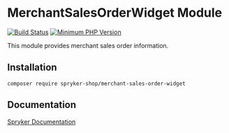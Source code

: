 # MerchantSalesOrderWidget Module
[![Build Status](https://travis-ci.org/spryker-shop/merchant-sales-order-widget.svg)](https://travis-ci.org/spryker-shop/merchant-sales-order-widget)
[![Minimum PHP Version](https://img.shields.io/badge/php-%3E%3D%207.2-8892BF.svg)](https://php.net/)

This module provides merchant sales order information.

## Installation

```
composer require spryker-shop/merchant-sales-order-widget
```

## Documentation

[Spryker Documentation](https://academy.spryker.com/developing_with_spryker/module_guide/modules.html)
